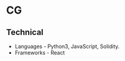 # CG
## Technical
- Languages - Python3, JavaScript, Solidity.
- Frameworks - React

<!---
ChristianGobin/ChristianGobin is a ✨ special ✨ repository because its `README.md` (this file) appears on your GitHub profile.
You can click the Preview link to take a look at your changes.
--->
